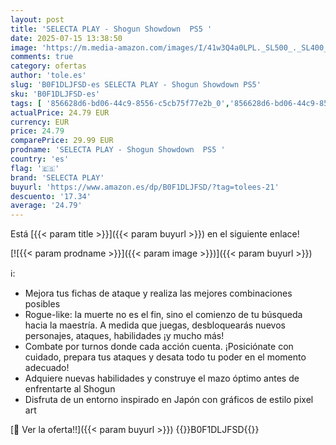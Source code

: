 ```yaml
---
layout: post
title: 'SELECTA PLAY - Shogun Showdown  PS5 '
date: 2025-07-15 13:38:50
image: 'https://m.media-amazon.com/images/I/41w3Q4a0LPL._SL500_._SL400_.jpg'
comments: true
category: ofertas
author: 'tole.es'
slug: 'B0F1DLJFSD-es SELECTA PLAY - Shogun Showdown PS5'
sku: 'B0F1DLJFSD-es'
tags: [ '856628d6-bd06-44c9-8556-c5cb75f77e2b_0','856628d6-bd06-44c9-8556-c5cb75f77e2b_2201','856628d6-bd06-44c9-8556-c5cb75f77e2b_3601','Arborist Merchandising Root','Hardware y juegos para PlayStation 5','Juegos para PlayStation 5','Preventa de Videojuegos','Self Service','Special Features Stores','Videojuegos','Videojuegos más esperados','ps5','selecta play','🇪🇸', ]
actualPrice: 24.79 EUR
currency: EUR
price: 24.79
comparePrice: 29.99 EUR
prodname: 'SELECTA PLAY - Shogun Showdown  PS5 '
country: 'es'
flag: '🇪🇸'
brand: 'SELECTA PLAY'
buyurl: 'https://www.amazon.es/dp/B0F1DLJFSD/?tag=tolees-21'
descuento: '17.34'
average: '24.79'
---
```


Está [{{< param title >}}]({{< param buyurl >}}) en el siguiente enlace!

[![{{< param prodname >}}]({{< param image >}})]({{< param buyurl >}})

ℹ️:

- Mejora tus fichas de ataque y realiza las mejores combinaciones posibles
- Rogue-like: la muerte no es el fin, sino el comienzo de tu búsqueda hacia la maestría. A medida que juegas, desbloquearás nuevos personajes, ataques, habilidades ¡y mucho más!
- Combate por turnos donde cada acción cuenta. ¡Posiciónate con cuidado, prepara tus ataques y desata todo tu poder en el momento adecuado!
- Adquiere nuevas habilidades y construye el mazo óptimo antes de enfrentarte al Shogun
- Disfruta de un entorno inspirado en Japón con gráficos de estilo pixel art

[🛒 Ver la oferta!!]({{< param buyurl >}})
{{<world>}}B0F1DLJFSD{{</world>}}
